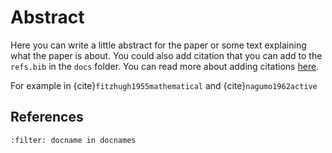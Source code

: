 # Abstract

Here you can write a little abstract for the paper or some text explaining what the paper is about.
You could also add citation that you can add to the `refs.bib` in the `docs` folder. You can read more about adding citations [here](https://jupyterbook.org/en/stable/content/citations.html).

For example in {cite}`fitzhugh1955mathematical` and {cite}`nagumo1962active`



## References

```{bibliography}
:filter: docname in docnames
```

